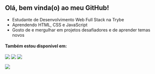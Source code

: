 ## Olá, bem vinda(o) ao meu GitHub!

- Estudante de Desenvolvimento Web Full Stack na Trybe
- Aprendendo HTML, CSS e JavaScript
- Gosto de e mergulhar em projetos desafiadores e de aprender temas novos
 
#### Também estou disponível em:
<a href="https://www.linkedin.com/in/ibrahimborba/" target="_blank"><img src="https://img.shields.io/badge/LinkedIn-000000?style=for-the-badge&logo=LinkedIn&logoColor=white" target="_blank"></a>
<a href="mailto:ibrahim.borba@gmail.com"><img src="https://img.shields.io/badge/Gmail-000000?style=for-the-badge&logo=Gmail&logoColor=white"></a>
<a href="ibrahimborba.github.io" target="_blank"><img src="https://img.shields.io/badge/Portfolio-000000?style=for-the-badge&logo=Portfolio&logoColor=white&" target="_blank"></a>

<img src="https://github-readme-stats.vercel.app/api/top-langs/?username=ibrahimborba&layout=compact&theme=apprentice"/>
